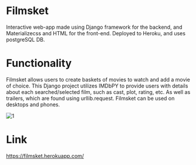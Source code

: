 # Filmsket
Interactive web-app made using Django framework for the backend, and Materializecss and HTML for the front-end. Deployed to Heroku, and uses postgreSQL DB.
# Functionality
Filmsket allows users to create baskets of movies to watch and add a movie of choice. This Django project utilizes IMDbPY to provide users with details about each searched/selected film, such as cast, plot, rating, etc. As well as trailers, which are found using urllib.request. Filmsket can be used on desktops and phones.

![1](https://user-images.githubusercontent.com/79432932/128359873-d09ec525-f19f-46b1-adc6-951e9e92f473.PNG)

# Link
https://filmsket.herokuapp.com/
